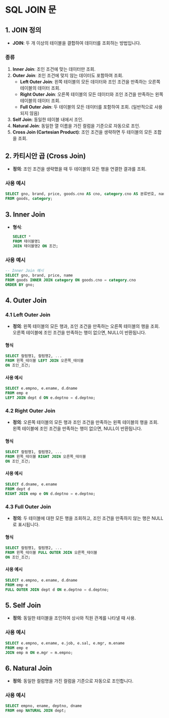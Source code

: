 # SQL JOIN 문

## 1. JOIN 정의

- **JOIN**: 두 개 이상의 테이블을 결합하여 데이터를 조회하는 방법입니다.

### 종류

1. **Inner Join**: 조인 조건에 맞는 데이터만 조회.
2. **Outer Join**: 조인 조건에 맞지 않는 데이터도 포함하여 조회.
   - **Left Outer Join**: 왼쪽 테이블의 모든 데이터와 조인 조건을 만족하는 오른쪽 테이블의 데이터 조회.
   - **Right Outer Join**: 오른쪽 테이블의 모든 데이터와 조인 조건을 만족하는 왼쪽 테이블의 데이터 조회.
   - **Full Outer Join**: 두 테이블의 모든 데이터를 포함하여 조회. (일반적으로 사용되지 않음)
3. **Self Join**: 동일한 테이블 내에서 조인.
4. **Natural Join**: 동일한 열 이름을 가진 컬럼을 기준으로 자동으로 조인.
5. **Cross Join (Cartesian Product)**: 조인 조건을 생략하면 두 테이블의 모든 조합을 조회.

## 2. 카티시안 곱 (Cross Join)

- **정의**: 조인 조건을 생략했을 때 두 테이블의 모든 행을 연결한 결과를 조회.

### 사용 예시

```sql
SELECT gno, brand, price, goods.cno AS cno, category.cno AS 분류번호, name
FROM goods, category;
```

## 3. Inner Join

- **형식**:
  ```sql
  SELECT *
  FROM 테이블명1
  JOIN 테이블명2 ON 조건;
  ```

### 사용 예시

```sql
-- Inner Join 예시
SELECT gno, brand, price, name
FROM goods INNER JOIN category ON goods.cno = category.cno
ORDER BY gno;
```

## 4. Outer Join

### 4.1 Left Outer Join

- **정의**: 왼쪽 테이블의 모든 행과, 조인 조건을 만족하는 오른쪽 테이블의 행을 조회. 오른쪽 테이블에 조인 조건을 만족하는 행이 없으면, NULL이 반환됩니다.

#### 형식

```sql
SELECT 컬럼명1, 컬럼명2, ...
FROM 왼쪽_테이블 LEFT JOIN 오른쪽_테이블
ON 조인_조건;
```

#### 사용 예시

```sql
SELECT e.empno, e.ename, d.dname
FROM emp e
LEFT JOIN dept d ON e.deptno = d.deptno;
```

### 4.2 Right Outer Join

- **정의**: 오른쪽 테이블의 모든 행과 조인 조건을 만족하는 왼쪽 테이블의 행을 조회. 왼쪽 테이블에 조인 조건을 만족하는 행이 없으면, NULL이 반환됩니다.

#### 형식

```sql
SELECT 컬럼명1, 컬럼명2, ...
FROM 왼쪽_테이블 RIGHT JOIN 오른쪽_테이블
ON 조인_조건;
```

#### 사용 예시

```sql
SELECT d.dname, e.ename
FROM dept d
RIGHT JOIN emp e ON d.deptno = e.deptno;
```

### 4.3 Full Outer Join

- **정의**: 두 테이블에 대한 모든 행을 조회하고, 조인 조건을 만족하지 않는 행은 NULL로 표시됩니다.

#### 형식

```sql
SELECT 컬럼명1, 컬럼명2, ...
FROM 왼쪽_테이블 FULL OUTER JOIN 오른쪽_테이블
ON 조인_조건;
```

#### 사용 예시

```sql
SELECT e.empno, e.ename, d.dname
FROM emp e
FULL OUTER JOIN dept d ON e.deptno = d.deptno;
```

## 5. Self Join

- **정의**: 동일한 테이블을 조인하여 상사와 직원 관계를 나타낼 때 사용.

### 사용 예시

```sql
SELECT e.empno, e.ename, e.job, e.sal, e.mgr, m.ename
FROM emp e
JOIN emp m ON e.mgr = m.empno;
```

## 6. Natural Join

- **정의**: 동일한 컬럼명을 가진 컬럼을 기준으로 자동으로 조인합니다.

### 사용 예시

```sql
SELECT empno, ename, deptno, dname
FROM emp NATURAL JOIN dept;
```
